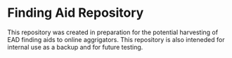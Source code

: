 # Finding Aid Repository
This repository was created in preparation for the potential harvesting of EAD finding aids to online aggrigators.
This repository is also inteneded for internal use as a backup and for future testing.
